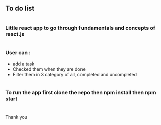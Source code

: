 ## To do list 
#
### Little react app to go through fundamentals and concepts of react.js
#
### User can :
* add a task
* Checked them when they are done
* Filter them in 3 category of all, completed and uncompleted
#
### To run the app first clone the repo then npm install then npm start 
#
Thank you